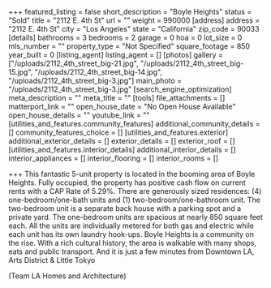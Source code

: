 +++
featured_listing = false
short_description = "Boyle Heights"
status = "Sold"
title = "2112 E. 4th St"
url = ""
weight = 990000
[address]
address = "2112 E. 4th St"
city = "Los Angeles"
state = "California"
zip_code = 90033
[details]
bathrooms = 3
bedrooms = 2
garage = 0
hoa = 0
lot_size = 0
mls_number = ""
property_type = "Not Specified"
square_footage = 850
year_built = 0
[listing_agent]
listing_agent = []
[photos]
gallery = ["/uploads/2112_4th_street_big-21.jpg", "/uploads/2112_4th_street_big-15.jpg", "/uploads/2112_4th_street_big-14.jpg", "/uploads/2112_4th_street_big-3.jpg"]
main_photo = "/uploads/2112_4th_street_big-3.jpg"
[search_engine_optimization]
meta_description = ""
meta_title = ""
[tools]
file_attachments = []
matterport_link = ""
open_house_date = "No Open House Available"
open_house_details = ""
youtube_link = ""
[utilities_and_features.community_features]
additional_community_details = []
community_features_choice = []
[utilities_and_features.exterior]
additional_exterior_details = []
exterior_details = []
exterior_roof = []
[utilities_and_features.interior_details]
additional_interior_details = []
interior_appliances = []
interior_flooring = []
interior_rooms = []

+++
This fantastic 5-unit property is located in the booming area of Boyle Heights. Fully occupied, the property has positive cash flow on current rents with a CAP Rate of 5.29%. There are generously sized residences: (4) one-bedroom/one-bath units and (1) two-bedroom/one-bathroom unit. The two-bedroom unit is a separate back house with a parking spot and a private yard. The one-bedroom units are spacious at nearly 850 square feet each. All the units are individually metered for both gas and electric while each unit has its own laundry hook-ups. Boyle Heights is a community on the rise. With a rich cultural history, the area is walkable with many shops, eats and public transport. And it is just a few minutes from Downtown LA, Arts District & Little Tokyo

(Team LA Homes and Architecture)